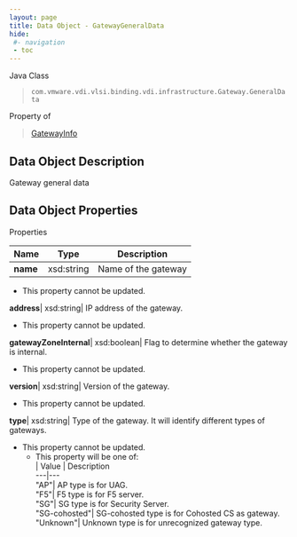 ```yaml
---
layout: page
title: Data Object - GatewayGeneralData
hide:
 #- navigation
 - toc
---
```






Java Class  
> `com.vmware.vdi.vlsi.binding.vdi.infrastructure.Gateway.GeneralData`

Property of  
> [GatewayInfo](vdi.infrastructure.Gateway.GatewayInfo.md#field_detail)


## Data Object Description 

Gateway general data 

## Data Object Properties

Properties

Name |  Type |  Description   
---|---|---  
**name**|  xsd:string|  Name of the gateway   


* This property cannot be updated.

  
**address**|  xsd:string|  IP address of the gateway.   


* This property cannot be updated.

  
**gatewayZoneInternal**|  xsd:boolean|  Flag to determine whether the gateway is internal.   


* This property cannot be updated.

  
**version**|  xsd:string|  Version of the gateway.   


* This property cannot be updated.

  
**type**|  xsd:string|  Type of the gateway. It will identify different types of gateways.   


* This property cannot be updated.
  * This property will be one of:  
|  Value |  Description   
---|---  
"AP"| AP type is for UAG.  
"F5"| F5 type is for F5 server.  
"SG"| SG type is for Security Server.  
"SG-cohosted"| SG-cohosted type is for Cohosted CS as gateway.  
"Unknown"| Unknown type is for unrecognized gateway type.  

  
  
  
 
  
  
